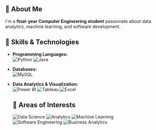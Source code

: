 ## 🚀 About Me
I'm a **final-year Computer Engineering student** passionate about data analytics, machine learning, and software development. 
## 🔧 Skills & Technologies
- **Programming Languages:**  
  ![Python](https://img.shields.io/badge/Python-3776AB?style=for-the-badge&logo=python&logoColor=white) ![Java](https://img.shields.io/badge/Java-%23ED8B00.svg?style=for-the-badge&logo=oracle&logoColor=white)

- **Databases:**  
  ![MySQL](https://img.shields.io/badge/MySQL-4479A1?style=for-the-badge&logo=mysql&logoColor=white)  

- **Data Analytics & Visualization:**  
  ![Power BI](https://img.shields.io/badge/Power%20BI-F2C811?style=for-the-badge&logo=powerbi&logoColor=black)  ![Tableau](https://img.shields.io/badge/Tableau-E97627?style=for-the-badge&logo=tableau&logoColor=white)   ![Excel](https://img.shields.io/badge/Excel-217346?style=for-the-badge&logo=microsoft-excel&logoColor=white)  

  ## 🌟 Areas of Interests
  ![Data Science](https://img.shields.io/badge/Data%20Science-FF6F00?style=for-the-badge&logo=databricks&logoColor=white)  ![Analytics](https://img.shields.io/badge/Analytics-0057D8?style=for-the-badge&logo=google-analytics&logoColor=white)  ![Machine Learning](https://img.shields.io/badge/Machine%20Learning-0277BD?style=for-the-badge&logo=tensorflow&logoColor=white)  ![Software Engineering](https://img.shields.io/badge/Software%20Engineering-2C3E50?style=for-the-badge&logo=github&logoColor=white)   ![Business Analytics](https://img.shields.io/badge/Business%20Analytics-0072C6?style=for-the-badge&logo=microsoft-power-bi&logoColor=white)  
  
